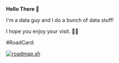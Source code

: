 <b> Hello There </b> 👋

I'm a data guy and I do a bunch of data stuff!

I hope you enjoy your visit. 💂‍♂️

#RoadCard:

[![roadmap.sh](https://roadmap.sh/card/tall/66d5951e553501e3c3a9223c?variant=dark)](https://roadmap.sh)
